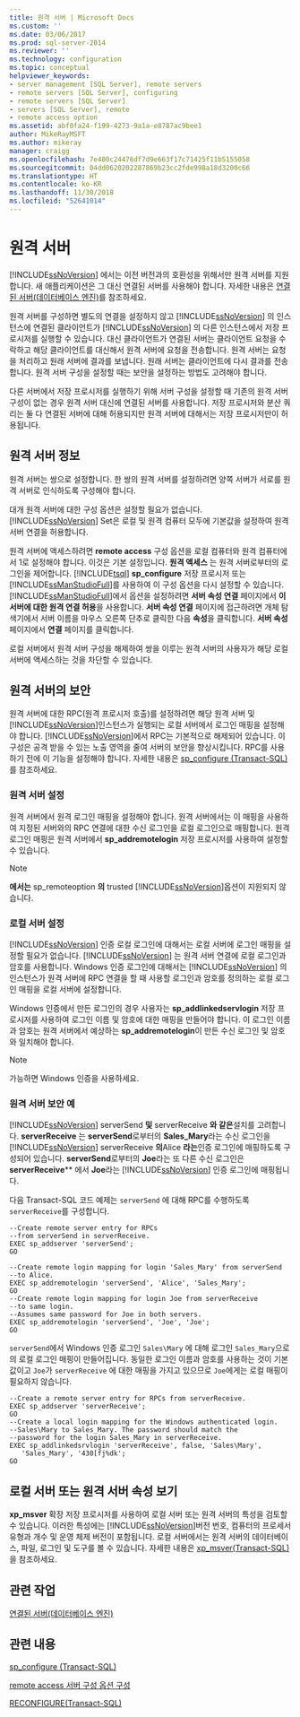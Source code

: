 ```yaml
---
title: 원격 서버 | Microsoft Docs
ms.custom: ''
ms.date: 03/06/2017
ms.prod: sql-server-2014
ms.reviewer: ''
ms.technology: configuration
ms.topic: conceptual
helpviewer_keywords:
- server management [SQL Server], remote servers
- remote servers [SQL Server], configuring
- remote servers [SQL Server]
- servers [SQL Server], remote
- remote access option
ms.assetid: abf0fa24-f199-4273-9a1a-e8787ac9bee1
author: MikeRayMSFT
ms.author: mikeray
manager: craigg
ms.openlocfilehash: 7e400c24476df7d9e663f17c71425f11b5155058
ms.sourcegitcommit: 04dd0620202287869b23cc2fde998a18d3200c66
ms.translationtype: HT
ms.contentlocale: ko-KR
ms.lasthandoff: 11/30/2018
ms.locfileid: "52641014"
---
```

# <a name="remote-servers"></a>원격 서버
  [!INCLUDE[ssNoVersion](../../includes/ssnoversion-md.md)] 에서는 이전 버전과의 호환성을 위해서만 원격 서버를 지원합니다. 새 애플리케이션은 그 대신 연결된 서버를 사용해야 합니다. 자세한 내용은 [연결된 서버&#40;데이터베이스 엔진&#41;](../../relational-databases/linked-servers/linked-servers-database-engine.md)를 참조하세요.  
  
 원격 서버를 구성하면 별도의 연결을 설정하지 않고 [!INCLUDE[ssNoVersion](../../includes/ssnoversion-md.md)] 의 인스턴스에 연결된 클라이언트가 [!INCLUDE[ssNoVersion](../../includes/ssnoversion-md.md)] 의 다른 인스턴스에서 저장 프로시저를 실행할 수 있습니다. 대신 클라이언트가 연결된 서버는 클라이언트 요청을 수락하고 해당 클라이언트를 대신해서 원격 서버에 요청을 전송합니다. 원격 서버는 요청을 처리하고 원래 서버에 결과를 보냅니다. 원래 서버는 클라이언트에 다시 결과를 전송합니다. 원격 서버 구성을 설정할 때는 보안을 설정하는 방법도 고려해야 합니다.  
  
 다른 서버에서 저장 프로시저를 실행하기 위해 서버 구성을 설정할 때 기존의 원격 서버 구성이 없는 경우 원격 서버 대신에 연결된 서버를 사용합니다. 저장 프로시저와 분산 쿼리는 둘 다 연결된 서버에 대해 허용되지만 원격 서버에 대해서는 저장 프로시저만이 허용됩니다.  
  
## <a name="remote-server-details"></a>원격 서버 정보  
 원격 서버는 쌍으로 설정합니다. 한 쌍의 원격 서버를 설정하려면 양쪽 서버가 서로를 원격 서버로 인식하도록 구성해야 합니다.  
  
 대개 원격 서버에 대한 구성 옵션은 설정할 필요가 없습니다. [!INCLUDE[ssNoVersion](../../includes/ssnoversion-md.md)] Set은 로컬 및 원격 컴퓨터 모두에 기본값을 설정하여 원격 서버 연결을 허용합니다.  
  
 원격 서버에 액세스하려면 **remote access** 구성 옵션을 로컬 컴퓨터와 원격 컴퓨터에서 1로 설정해야 합니다. 이것은 기본 설정입니다.  **원격 액세스** 는 원격 서버로부터의 로그인을 제어합니다.  [!INCLUDE[tsql](../../includes/tsql-md.md)] **sp_configure** 저장 프로시저 또는 [!INCLUDE[ssManStudioFull](../../includes/ssmanstudiofull-md.md)]를 사용하여 이 구성 옵션을 다시 설정할 수 있습니다. [!INCLUDE[ssManStudioFull](../../includes/ssmanstudiofull-md.md)]에서 옵션을 설정하려면 **서버 속성 연결** 페이지에서 **이 서버에 대한 원격 연결 허용**을 사용합니다. **서버 속성 연결** 페이지에 접근하려면 개체 탐색기에서 서버 이름을 마우스 오른쪽 단추로 클릭한 다음 **속성**을 클릭합니다. **서버 속성** 페이지에서 **연결** 페이지를 클릭합니다.  
  
 로컬 서버에서 원격 서버 구성을 해제하여 쌍을 이루는 원격 서버의 사용자가 해당 로컬 서버에 액세스하는 것을 차단할 수 있습니다.  
  
## <a name="security-for-remote-servers"></a>원격 서버의 보안  
 원격 서버에 대한 RPC(원격 프로시저 호출)를 설정하려면 해당 원격 서버 및 [!INCLUDE[ssNoVersion](../../includes/ssnoversion-md.md)]인스턴스가 실행되는 로컬 서버에서 로그인 매핑을 설정해야 합니다. [!INCLUDE[ssNoVersion](../../includes/ssnoversion-md.md)]에서 RPC는 기본적으로 해제되어 있습니다. 이 구성은 공격 받을 수 있는 노출 영역을 줄여 서버의 보안을 향상시킵니다. RPC를 사용하기 전에 이 기능을 설정해야 합니다. 자세한 내용은 [sp_configure &#40;Transact-SQL&#41;](/sql/relational-databases/system-stored-procedures/sp-configure-transact-sql)를 참조하세요.  
  
### <a name="setting-up-the-remote-server"></a>원격 서버 설정  
 원격 서버에서 원격 로그인 매핑을 설정해야 합니다. 원격 서버에서는 이 매핑을 사용하여 지정된 서버와의 RPC 연결에 대한 수신 로그인을 로컬 로그인으로 매핑합니다. 원격 로그인 매핑은 원격 서버에서 **sp_addremotelogin** 저장 프로시저를 사용하여 설정할 수 있습니다.  
  
> [!NOTE]  
>  **에서는** sp_remoteoption  **의** trusted [!INCLUDE[ssNoVersion](../../includes/ssnoversion-md.md)]옵션이 지원되지 않습니다.  
  
### <a name="setting-up-the-local-server"></a>로컬 서버 설정  
 [!INCLUDE[ssNoVersion](../../includes/ssnoversion-md.md)] 인증 로컬 로그인에 대해서는 로컬 서버에 로그인 매핑을 설정할 필요가 없습니다. [!INCLUDE[ssNoVersion](../../includes/ssnoversion-md.md)] 는 원격 서버 연결에 로컬 로그인과 암호를 사용합니다. Windows 인증 로그인에 대해서는 [!INCLUDE[ssNoVersion](../../includes/ssnoversion-md.md)] 의 인스턴스가 원격 서버에 RPC 연결을 할 때 사용할 로그인과 암호를 정의하는 로컬 로그인 매핑을 로컬 서버에 설정합니다.  
  
 Windows 인증에서 만든 로그인의 경우 사용자는 **sp_addlinkedservlogin** 저장 프로시저를 사용하여 로그인 이름 및 암호에 대한 매핑을 만들어야 합니다. 이 로그인 이름과 암호는 원격 서버에서 예상하는 **sp_addremotelogin**이 만든 수신 로그인 및 암호와 일치해야 합니다.  
  
> [!NOTE]  
>  가능하면 Windows 인증을 사용하세요.  
  
### <a name="remote-server-security-example"></a>원격 서버 보안 예  
 [!INCLUDE[ssNoVersion](../../includes/ssnoversion-md.md)] serverSend **및** serverReceive **와 같은**설치를 고려합니다. **serverReceive** 는 **serverSend**로부터의 **Sales_Mary**라는 수신 로그인을 [!INCLUDE[ssNoVersion](../../includes/ssnoversion-md.md)] serverReceive **의**Alice **라는**인증 로그인에 매핑하도록 구성되어 있습니다. **serverSend**로부터의 **Joe**라는 또 다른 수신 로그인은 **serverReceive**** 에서 **Joe**라는 [!INCLUDE[ssNoVersion](../../includes/ssnoversion-md.md)] 인증 로그인에 매핑됩니다.  
  
 다음 Transact-SQL 코드 예제는 `serverSend` 에 대해 RPC를 수행하도록 `serverReceive`를 구성합니다.  
  
```  
--Create remote server entry for RPCs   
--from serverSend in serverReceive.  
EXEC sp_addserver 'serverSend';  
GO  
  
--Create remote login mapping for login 'Sales_Mary' from serverSend  
--to Alice.  
EXEC sp_addremotelogin 'serverSend', 'Alice', 'Sales_Mary';  
GO  
--Create remote login mapping for login Joe from serverReceive   
--to same login.  
--Assumes same password for Joe in both servers.  
EXEC sp_addremotelogin 'serverSend', 'Joe', 'Joe';  
GO  
```  
  
 `serverSend`에서 Windows 인증 로그인 `Sales\Mary` 에 대해 로그인 `Sales_Mary`으로의 로컬 로그인 매핑이 만들어집니다. 동일한 로그인 이름과 암호를 사용하는 것이 기본값이고 `Joe`가 `serverReceive` 에 대한 매핑을 가지고 있으므로 `Joe`에게는 로컬 매핑이 필요하지 않습니다.  
  
```  
--Create a remote server entry for RPCs from serverReceive.  
EXEC sp_addserver 'serverReceive';  
GO  
--Create a local login mapping for the Windows authenticated login.  
--Sales\Mary to Sales_Mary. The password should match the  
--password for the login Sales_Mary in serverReceive.  
EXEC sp_addlinkedsrvlogin 'serverReceive', false, 'Sales\Mary',  
   'Sales_Mary', '430[fj%dk';  
GO  
```  
  
## <a name="viewing-local-or-remote-server-properties"></a>로컬 서버 또는 원격 서버 속성 보기  
 **xp_msver** 확장 저장 프로시저를 사용하여 로컬 서버 또는 원격 서버의 특성을 검토할 수 있습니다. 이러한 특성에는 [!INCLUDE[ssNoVersion](../../includes/ssnoversion-md.md)]버전 번호, 컴퓨터의 프로세서 유형과 개수 및 운영 체제 버전이 포함됩니다. 로컬 서버에서는 원격 서버의 데이터베이스, 파일, 로그인 및 도구를 볼 수 있습니다. 자세한 내용은 [xp_msver&#40;Transact-SQL&#41;](/sql/relational-databases/system-stored-procedures/xp-msver-transact-sql)을 참조하세요.  
  
## <a name="related-tasks"></a>관련 작업  
 [연결된 서버&#40;데이터베이스 엔진&#41;](../../relational-databases/linked-servers/linked-servers-database-engine.md)  
  
## <a name="related-content"></a>관련 내용  
 [sp_configure &#40;Transact-SQL&#41;](/sql/relational-databases/system-stored-procedures/sp-configure-transact-sql)  
  
 [remote access 서버 구성 옵션 구성](configure-the-remote-access-server-configuration-option.md)  
  
 [RECONFIGURE&#40;Transact-SQL&#41;](/sql/t-sql/language-elements/reconfigure-transact-sql)  
  
  
